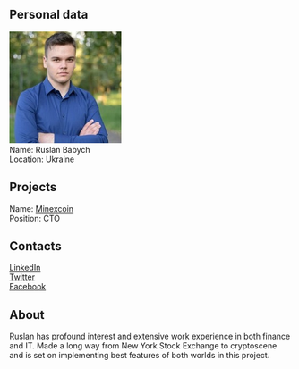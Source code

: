 ## Personal data
![ruslan babych photo](photo/ruslan_babych.jpg)  
Name:   Ruslan Babych  
Location: Ukraine  
## Projects 
Name: [Minexcoin](../projects/minexcoin.md)  
Position: CTO   
## Contacts
[LinkedIn](https://www.linkedin.com/in/ruslan-babych-958419126/)    
[Twitter](https://twitter.com/ruslanbabych)  
[Facebook](https://www.facebook.com/ruslan.babych?pnref=friends.search)  
## About
Ruslan has profound interest and extensive work experience in both finance and IT. Made a long way from New York Stock Exchange to cryptoscene and is set on implementing best features of both worlds in this project.
